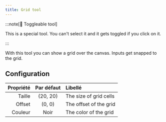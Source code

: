 ```yaml
---
title: Grid tool
---
```


:::note[🔘 Toggleable tool]

This is a special tool.
You can't select it and it gets toggled if you click on it.

:::

With this tool you can show a grid over the canvas.
Inputs get snapped to the grid.

## Configuration

| Propriété |          Par défaut         | Libellé                |
| --------: | :-------------------------: | :--------------------- |
|    Taille | (20, 20) | The size of grid cells |
|    Offset |  (0, 0)  | The offset of the grid |
|   Couleur |             Noir            | The color of the grid  |
